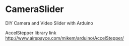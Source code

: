 # CameraSlider
DIY Camera and Video Slider with Arduino

AccelStepper library link
http://www.airspayce.com/mikem/arduino/AccelStepper/

